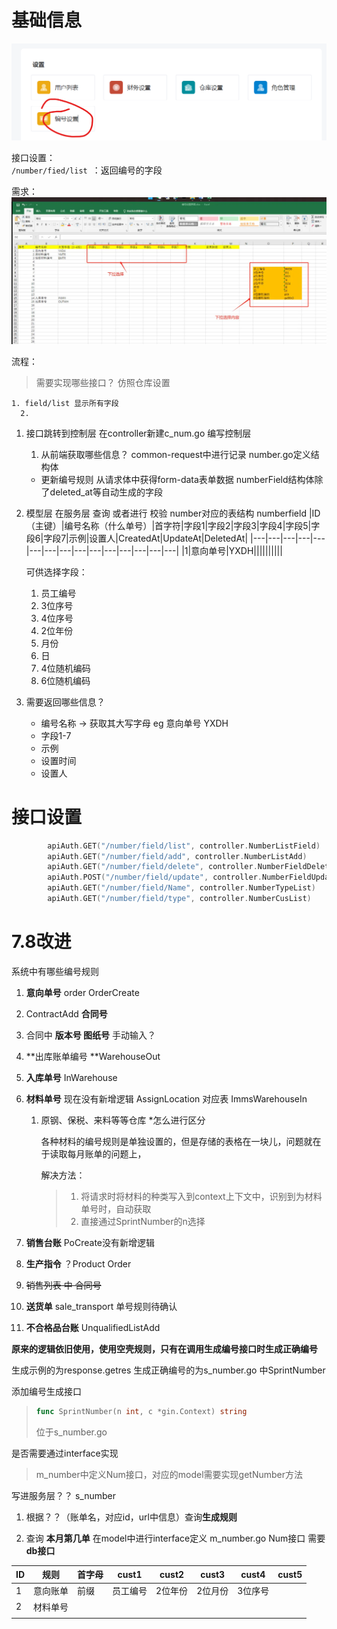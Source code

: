 # 基础信息

![image-1](编号.assets/image-1.png)

接口设置：		
`/number/fied/list `：返回编号的字段

需求：
![image-2](编号.assets/image-2.png)


流程：
>需要实现哪些接口？
    仿照仓库设置

    1. field/list 显示所有字段
      2.


1. 接口跳转到控制层 
    在controller新建c_num.go 编写控制层
    
    1. 从前端获取哪些信息？
    common-request中进行记录
    number.go定义结构体
    - 更新编号规则 从请求体中获得form-data表单数据
        numberField结构体除了deleted_at等自动生成的字段

 

2. 模型层
   在服务层 查询 或者进行 校验
    number对应的表结构 numberfield
    |ID（主键）|编号名称（什么单号）|首字符|字段1|字段2|字段3|字段4|字段5|字段6|字段7|示例|设置人|CreatedAt|UpdateAt|DeletedAt|
    |---|---|---|---|---|---|---|---|---|---|---|---|---|---|---|
    |1|意向单号|YXDH||||||||||

    可供选择字段：
    1. 员工编号
    2. 3位序号
    3. 4位序号
    4. 2位年份
    5. 月份
    6. 日
    7. 4位随机编码
    8. 6位随机编码

3. 需要返回哪些信息？
    - 编号名称 -> 获取其大写字母
        eg 意向单号 YXDH
    - 字段1-7
    - 示例
    - 设置时间
    - 设置人

# 接口设置

```go
		apiAuth.GET("/number/field/list", controller.NumberListField)      //显示当前规则
		apiAuth.GET("/number/field/add", controller.NumberListAdd)         //增加规则
		apiAuth.GET("/number/field/delete", controller.NumberFieldDelete)  //删除规则
		apiAuth.POST("/number/field/update", controller.NumberFieldUpdate) //更新规则
		apiAuth.GET("/number/field/Name", controller.NumberTypeList)       //获取所有存在的规则名称
		apiAuth.GET("/number/field/type", controller.NumberCusList)        //获取可选自定义字段
```

# 7.8改进

系统中有哪些编号规则

1. **意向单号** order OrderCreate 

2. ContractAdd **合同号**

3. 合同中 **版本号 图纸号** 手动输入？

4. **出库账单编号 **WarehouseOut

5. **入库单号** InWarehouse

6. **材料单号** 现在没有新增逻辑 AssignLocation       对应表 ImmsWarehouseIn  

   1. 原钢、保税、来料等等仓库 *怎么进行区分

      各种材料的编号规则是单独设置的，但是存储的表格在一块儿，问题就在于读取每月账单的问题上，

      解决方法：

      > 1. 将请求时将材料的种类写入到context上下文中，识别到为材料单号时，自动获取
      > 2. 直接通过SprintNumber的n选择

7. **销售台账** PoCreate没有新增逻辑

8. **生产指令** ？Product Order

9. ~~销售列表 中 合同号~~

10. **送货单** sale_transport  单号规则待确认

11. **不合格品台账** UnqualifiedListAdd



**原来的逻辑依旧使用，使用空壳规则，只有在调用生成编号接口时生成正确编号**

生成示例的为response.getres         生成正确编号的为s_number.go 中SprintNumber



添加编号生成接口

> ```go
> func SprintNumber(n int, c *gin.Context) string
> ```
>
> 位于s_number.go



是否需要通过interface实现

> m_number中定义Num接口，对应的model需要实现getNumber方法



写进服务层？？ s_number



1. 根据？？（账单名，对应id，url中信息）查询**生成规则**

2. 查询 **本月第几单** 在model中进行interface定义 m_number.go  Num接口 需要 **db接口**

   

| ID   | 规则     | 首字母 | cust1    | cust2   | cust3   | cust4   | cust5 |
| ---- | -------- | ------ | -------- | ------- | ------- | ------- | ----- |
| 1    | 意向账单 | 前缀   | 员工编号 | 2位年份 | 2位月份 | 3位序号 |       |
| 2    | 材料单号 |        |          |         |         |         |       |
|      |          |        |          |         |         |         |       |



